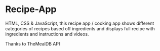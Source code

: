 # Recipe-App

HTML, CSS & JavaScript, this recipe app / cooking app shows different categories of recipes based off ingredients and displays full recipe with ingredients and instructions and videos.

Thanks to TheMealDB API
